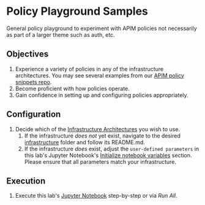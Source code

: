 # Policy Playground Samples

General policy playground to experiment with APIM policies not necessarily as part of a larger theme such as auth, etc.

## Objectives

1. Experience a variety of policies in any of the infrastructure architectures. You may see several examples from our [APIM policy snippets repo](https://github.com/Azure/api-management-policy-snippets).
1. Become proficient with how policies operate.
1. Gain confidence in setting up and configuring policies appropriately.

## Configuration

1. Decide which of the [Infrastructure Architectures](../../README.md#infrastructure-architectures) you wish to use.
    1. If the infrastructure _does not_ yet exist, navigate to the desired [infrastructure](../../infrastructure/) folder and follow its README.md.
    1. If the infrastructure _does_ exist, adjust the `user-defined parameters` in this lab's Jupyter Notebook's [Initialize notebook variables](./create.ipynb#initialize-notebook-variables) section. Please ensure that all parameters match your infrastructure.

## Execution

1. Execute this lab's [Jupyter Notebook](./create.ipynb) step-by-step or via _Run All_.
